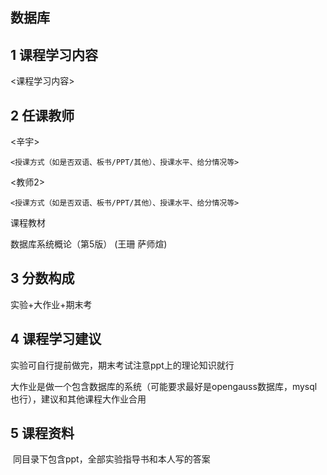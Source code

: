## 数据库

## 1 课程学习内容

<课程学习内容>

## 2 任课教师

<辛宇>

    <授课方式（如是否双语、板书/PPT/其他）、授课水平、给分情况等>

<教师2>

    <授课方式（如是否双语、板书/PPT/其他）、授课水平、给分情况等>

课程教材

数据库系统概论（第5版） (王珊 萨师煊) 

## 3 分数构成

实验+大作业+期末考

## 4 课程学习建议

实验可自行提前做完，期末考试注意ppt上的理论知识就行

大作业是做一个包含数据库的系统（可能要求最好是opengauss数据库，mysql也行），建议和其他课程大作业合用

## 5 课程资料

​	同目录下包含ppt，全部实验指导书和本人写的答案

